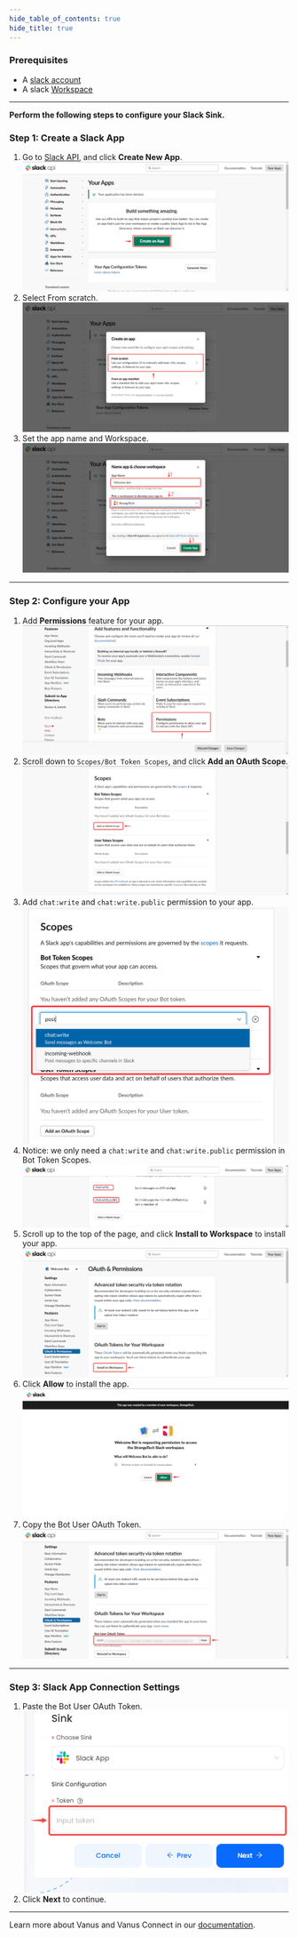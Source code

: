 ```yaml
--- 
hide_table_of_contents: true
hide_title: true
---
```


### Prerequisites

- A [slack account](https://slack.com)
- A slack [Workspace](https://slack.com/help/articles/206845317-Create-a-Slack-workspace)

---

**Perform the following steps to configure your Slack Sink.**

### Step 1: Create a Slack App
1. Go to [Slack API](https://api.slack.com/apps), and click **Create New App**.
![img.png](images/create%20app.png)
2. Select From scratch.
![img_1.png](images/from%20scratch.png)
3. Set the app name and Workspace.
![img_2.png](images/create%20app2.png)


---

### Step 2: Configure your App
1. Add **Permissions** feature for your app.
![img_3.png](images/permissions.png)
2. Scroll down to `Scopes/Bot Token Scopes`, and click **Add an OAuth Scope**.
![img_4.png](images/add%20auth%20scope.png)
3. Add `chat:write` and `chat:write.public` permission to your app.
![img_5.png](images/img_5.png)
4. Notice: we only need a `chat:write` and `chat:write.public` permission in Bot Token Scopes.
![img_6.png](images/permission-saved.png)
5. Scroll up to the top of the page, and click **Install to Workspace** to install your app.
![img_7.png](images/install%20to%20workspace.png)
6. Click **Allow** to install the app.
![img_8.png](images/allow.png)
7. Copy the Bot User OAuth Token.
 ![img_9.png](images/copy%20token.png)

---

### Step 3: Slack App Connection Settings
1. Paste the Bot User OAuth Token.
![img_10.png](images/input%20token.png)
2. Click **Next** to continue.

---

Learn more about Vanus and Vanus Connect in our [documentation](https://docs.vanus.ai).
